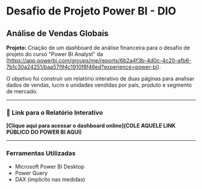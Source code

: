 # Desafio de Projeto Power BI - DIO

## Análise de Vendas Globais

**Projeto:** Criação de um dashboard de análise financeira para o desafio de projeto do curso "Power BI Analyst" da [https://app.powerbi.com/groups/me/reports/6b2a4f3b-4d0c-4c20-afb6-7b1c30a24251/baa57f94c1910f8f46ed?experience=power-bi).

O objetivo foi construir um relatório interativo de duas páginas para analisar dados de vendas, lucro e unidades vendidas por país, produto e segmento de mercado.

---

### 🚀 Link para o Relatório Interativo

**[Clique aqui para acessar o dashboard online](COLE AQUELE LINK PÚBLICO DO POWER BI AQUI)**

---

### Ferramentas Utilizadas
* Microsoft Power BI Desktop
* Power Query
* DAX (implícito nas medidas)
